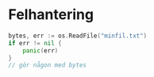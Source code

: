 # Felhantering

```go
bytes, err := os.ReadFile("minfil.txt")
if err != nil {
    panic(err)
}
// gör någon med bytes
```
